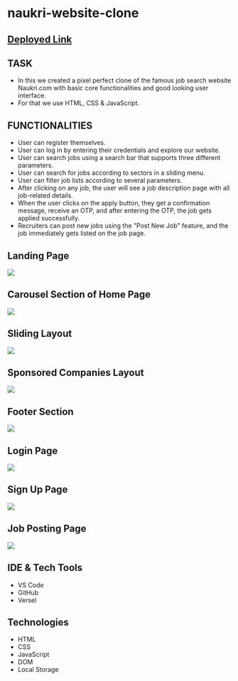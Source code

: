 # naukri-website-clone 

## [Deployed Link](naukari-com-clone-eosin.vercel.app)  

## TASK

- In this we created a pixel perfect clone of the famous job search website Naukri.com with basic core functionalities and good looking user interface.
- For that we use HTML, CSS & JavaScript.

## FUNCTIONALITIES
- User can register themselves.
- User can log in by entering their credentials and explore our website.
- User can search jobs using a search bar that supports three different parameters.
- User can search for jobs according to sectors in a sliding menu.
- User can filter job lists according to several parameters.
- After clicking on any job, the user will see a job description page with all job-related details.
- When the user clicks on the apply button, they get a confirmation message, receive an OTP, and after entering the OTP, the job gets applied successfully.
- Recruiters can post new jobs using the "Post New Job" feature, and the job immediately gets listed on the job page.

## Landing Page
<img src="https://miro.medium.com/max/640/1*nCId3Wn1XtZk0nbnsEW7Zg.png" />

## Carousel Section of Home Page
<img src="https://miro.medium.com/max/640/1*MucFuR9izcy8gxbSK9qcVg.png" />

## Sliding Layout
<img src="https://miro.medium.com/max/640/1*pDepsxLkxMuSGHuSWPifhA.png" />

## Sponsored Companies Layout
<img src="https://miro.medium.com/max/640/1*D2XM69WxCLF_GKNSy1O6AQ.png" />

## Footer Section
<img src="https://miro.medium.com/max/640/1*wS7KdDcttYxkSlYncC8qSA.png" />

## Login Page
<img src="https://miro.medium.com/max/640/1*FfS5SIx63AqsSpWsx8ivAw.png" />

## Sign Up Page
<img src="https://miro.medium.com/max/640/1*iMGcFiyrp2xhkFZQG2_1Ew.png" />

## Job Posting Page
<img src="https://miro.medium.com/max/1400/1*ewAp-Z9NgmD3lkkzWH72LQ.png" />

## IDE & Tech Tools
- VS Code
- GitHub
- Versel

## Technologies
- HTML
- CSS
- JavaScript
- DOM
- Local Storage
